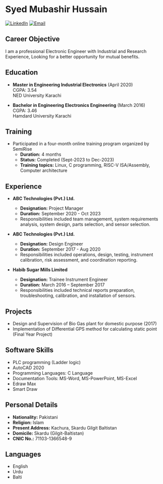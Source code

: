 # Syed Mubashir Hussain

[![LinkedIn](https://img.shields.io/badge/LinkedIn-Connect-blue)](https://www.linkedin.com/in/syedmubashirhussain)
[![Email](https://img.shields.io/badge/Email-Contact-red)](mailto:mubashirkazmi14@gmail.com)

## Career Objective
I am a professional Electronic Engineer with Industrial and Research Experience, Looking for a better opportunity for mutual benefits.

## Education
- **Master in Engineering Industrial Electronics** (April 2020)  
  CGPA: 3.54  
  NED University Karachi
  
- **Bachelor in Engineering Electronics Engineering** (March 2016)  
  CGPA: 3.46  
  Hamdard University Karachi

## Training
- Participated in a four-month online training program organized by SemiRise
  - **Duration:** 4 months  
  - **Status:** Completed (Sept-2023 to Dec-2023)
  - **Training topics:** Linux, C programming, RISC-V ISA/Assembly, Computer architecture

## Experience
- **ABC Technologies (Pvt.) Ltd.**
  - **Designation:** Project Manager  
  - **Duration:** September 2020 - Oct 2023
  - Responsibilities included team management, system requirements analysis, system design, parts selection, and sensor selection.

- **ABC Technologies (Pvt.) Ltd.**
  - **Designation:** Design Engineer  
  - **Duration:** September 2017 - Aug 2020
  - Responsibilities included operations, design, testing, instrument calibration, risk assessment, and coordination reporting.

- **Habib Sugar Mills Limited**
  - **Designation:** Trainee Instrument Engineer  
  - **Duration:** March 2016 – September 2017
  - Responsibilities included technical reports preparation, troubleshooting, calibration, and installation of sensors.

## Projects
- Design and Supervision of Bio Gas plant for domestic purpose (2017)
- Implementation of Differential GPS method for calculating static point (Final Year Project)

## Software Skills
- PLC programming (Ladder logic)
- AutoCAD 2020
- Programming Languages: C Language
- Documentation Tools: MS-Word, MS-PowerPoint, MS-Excel
- Edraw Max
- Smart Draw

## Personal Details
- **Nationality:** Pakistani
- **Religion:** Islam
- **Present Address:** Kachura, Skardu Gilgit Baltistan
- **Domicile:** Skardu (Gilgit-Baltistan)
- **CNIC No.:** 71103-1366548-9

## Languages
- English
- Urdu
- Balti

